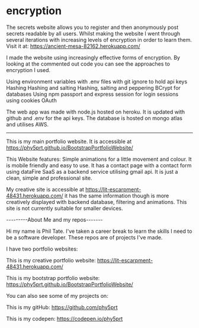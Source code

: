 # encryption
The secrets website allows you to register and then anonymously post secrets readable by all users.
Whilst making the website I went through several iterations with increasing levels of encryption in order to learn them.
Visit it at: https://ancient-mesa-82162.herokuapp.com/


I made the website using increasingly effective forms of encryption. 
By looking at the commented out code you can see the approaches to encryption I used.

Using environment variables with .env files with git ignore to hold api keys
Hashing
Hashing and salting
Hashing, salting and peppering
BCrypt for databases
Using npm passport and express session for login sessions using cookies
OAuth


The web app was made with node.js hosted on heroku.
It is updated with github and .env for the api keys.
The database is hosted on mongo atlas and utilises AWS. 


-------------------------------------

This is my main portfolio website. It is accessible at https://phy5prt.github.io/BootstrapPortfolioWebsite/

This Website features: Simple animations for a little movement and colour. It is mobile friendly and easy to use. It has a contact page with a contact form using dataFire SaaS as a backend service utilising gmail api. It is just a clean, simple and professional site.

My creative site is accessible at https://lit-escarpment-48431.herokuapp.com/ it has the same information though is more creatively displayed with backend database, filtering and animations. This site is not currently suitable for smaller devices.

---------About Me and my repos-------

Hi my name is Phil Tate. I've taken a career break to learn the skills I need to be a software developer. These repos are of projects I've made.

I have two portfolio websites:

This is my creative portfolio website: https://lit-escarpment-48431.herokuapp.com/

This is my bootstrap portfolio website: https://phy5prt.github.io/BootstrapPortfolioWebsite/

You can also see some of my projects on:

This is my gitHub: https://github.com/phy5prt

This is my codepen: https://codepen.io/phy5prt
